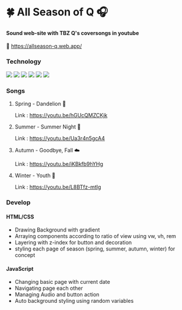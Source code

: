 # 🍀 All Season of Q 🎧

#### Sound web-site with TBZ Q's coversongs in youtube 

🌷 https://allseason-q.web.app/

### Technology 
<div>
  <img src="https://img.shields.io/badge/HTML-FF4400?style=flat-square&logo=HTML&logoColor=white"/></a>
  <img src="https://img.shields.io/badge/SCSS-0073CF?style=flat-square&logo=SCSS&logoColor=white"/></a>
  <img src="https://img.shields.io/badge/JavaScript-FFEA00?style=flat-square&logo=JavaScript&logoColor=white"/></a>  
  <img src="https://img.shields.io/badge/Firebase-00AAFF?style=flat-square&logo=Firebase&logoColor=white"/></a>  
  <img src="https://img.shields.io/badge/Figma-FD93F9?style=flat-square&logo=Figma&logoColor=white"/></a>
  <img src="https://img.shields.io/badge/AdobeAi-FF7F00?style=flat-square&logo=Adobe&logoColor=white"/></a>
  


### Songs
1. Spring - Dandelion 🌼

      Link : https://youtu.be/hGUcQMZCKjk

2. Summer - Summer Night 🌙

      Link : https://youtu.be/Ua3r4n5gcA4
      
3. Autumn - Goodbye, Fall ☁️

      Link : https://youtu.be/iKBkfb9hYHg
      
4. Winter - Youth 🫧

      Link : https://youtu.be/L8BTfz-mtIg
      
      
### Develop

#### HTML/CSS
- Drawing Background with gradient
- Arraying components according to ratio of view using vw, vh, rem
- Layering with z-index for button and decoration
- styling each page of season (spring, summer, autumn, winter) for concept


#### JavaScript  
- Changing basic page with current date
- Navigating page each other
- Managing Audio and button action
- Auto background styling using random variables 
